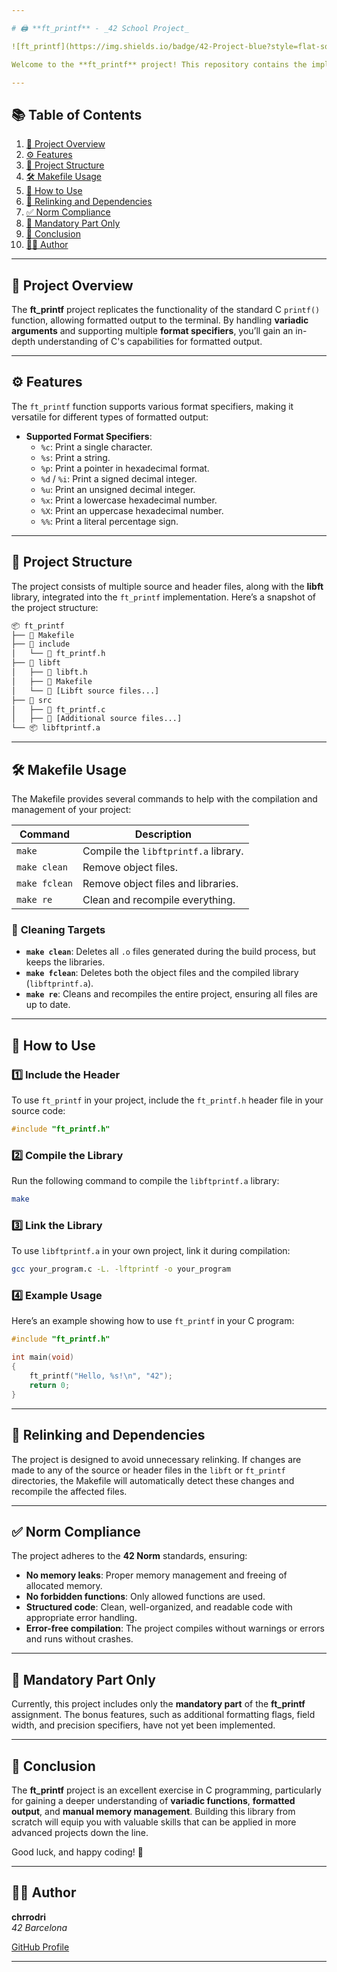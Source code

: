 ```yaml
---

# 🖨️ **ft_printf** - _42 School Project_

![ft_printf](https://img.shields.io/badge/42-Project-blue?style=flat-square) ![C Programming](https://img.shields.io/badge/Language-C-brightgreen?style=flat-square) ![Makefile](https://img.shields.io/badge/Build-Makefile-yellow?style=flat-square)

Welcome to the **ft_printf** project! This repository contains the implementation of a custom `printf()` function, a staple of C programming. This project is part of the 42 School curriculum and focuses on **variadic functions**, **memory management**, and **formatted output**.

---
```


## 📚 **Table of Contents**

1. [📖 Project Overview](#-project-overview)
2. [⚙️ Features](#️-features)
3. [📂 Project Structure](#-project-structure)
4. [🛠️ Makefile Usage](#-makefile-usage)
5. [🚀 How to Use](#-how-to-use)
6. [🔄 Relinking and Dependencies](#-relinking-and-dependencies)
7. [✅ Norm Compliance](#-norm-compliance)
8. [🎯 Mandatory Part Only](#-mandatory-part-only)
9. [🎉 Conclusion](#-conclusion)
10. [👨‍💻 Author](#-author)

---

## 📖 **Project Overview**

The **ft_printf** project replicates the functionality of the standard C `printf()` function, allowing formatted output to the terminal. By handling **variadic arguments** and supporting multiple **format specifiers**, you’ll gain an in-depth understanding of C's capabilities for formatted output. 

---

## ⚙️ **Features**

The `ft_printf` function supports various format specifiers, making it versatile for different types of formatted output:

- **Supported Format Specifiers**:
  - `%c`: Print a single character.
  - `%s`: Print a string.
  - `%p`: Print a pointer in hexadecimal format.
  - `%d` / `%i`: Print a signed decimal integer.
  - `%u`: Print an unsigned decimal integer.
  - `%x`: Print a lowercase hexadecimal number.
  - `%X`: Print an uppercase hexadecimal number.
  - `%%`: Print a literal percentage sign.

---

## 📂 **Project Structure**

The project consists of multiple source and header files, along with the **libft** library, integrated into the `ft_printf` implementation. Here’s a snapshot of the project structure:

```bash
📦 ft_printf
├── 📄 Makefile
├── 📁 include
│   └── 📄 ft_printf.h
├── 📁 libft
│   ├── 📄 libft.h
│   ├── 📄 Makefile
│   └── 📄 [Libft source files...]
├── 📁 src
│   ├── 📄 ft_printf.c
│   ├── 📄 [Additional source files...]
└── 📦 libftprintf.a
```

---

## 🛠️ **Makefile Usage**

The Makefile provides several commands to help with the compilation and management of your project:

| Command       | Description                              |
|---------------|------------------------------------------|
| `make`        | Compile the `libftprintf.a` library.     |
| `make clean`  | Remove object files.                     |
| `make fclean` | Remove object files and libraries.       |
| `make re`     | Clean and recompile everything.          |

### 🧹 **Cleaning Targets**

- **`make clean`**: Deletes all `.o` files generated during the build process, but keeps the libraries.
- **`make fclean`**: Deletes both the object files and the compiled library (`libftprintf.a`).
- **`make re`**: Cleans and recompiles the entire project, ensuring all files are up to date.

---

## 🚀 **How to Use**

### 1️⃣ **Include the Header**

To use `ft_printf` in your project, include the `ft_printf.h` header file in your source code:

```c
#include "ft_printf.h"
```

### 2️⃣ **Compile the Library**

Run the following command to compile the `libftprintf.a` library:

```bash
make
```

### 3️⃣ **Link the Library**

To use `libftprintf.a` in your own project, link it during compilation:

```bash
gcc your_program.c -L. -lftprintf -o your_program
```

### 4️⃣ **Example Usage**

Here’s an example showing how to use `ft_printf` in your C program:

```c
#include "ft_printf.h"

int main(void)
{
    ft_printf("Hello, %s!\n", "42");
    return 0;
}
```

---

## 🔄 **Relinking and Dependencies**

The project is designed to avoid unnecessary relinking. If changes are made to any of the source or header files in the `libft` or `ft_printf` directories, the Makefile will automatically detect these changes and recompile the affected files.

---

## ✅ **Norm Compliance**

The project adheres to the **42 Norm** standards, ensuring:
- **No memory leaks**: Proper memory management and freeing of allocated memory.
- **No forbidden functions**: Only allowed functions are used.
- **Structured code**: Clean, well-organized, and readable code with appropriate error handling.
- **Error-free compilation**: The project compiles without warnings or errors and runs without crashes.

---

## 🎯 **Mandatory Part Only**

Currently, this project includes only the **mandatory part** of the **ft_printf** assignment. The bonus features, such as additional formatting flags, field width, and precision specifiers, have not yet been implemented.

---

## 🎉 **Conclusion**

The **ft_printf** project is an excellent exercise in C programming, particularly for gaining a deeper understanding of **variadic functions**, **formatted output**, and **manual memory management**. Building this library from scratch will equip you with valuable skills that can be applied in more advanced projects down the line.

Good luck, and happy coding! 🚀

---

## 👨‍💻 **Author**

**chrrodri**  
_42 Barcelona_

[GitHub Profile](https://github.com/kitearuba)

---
